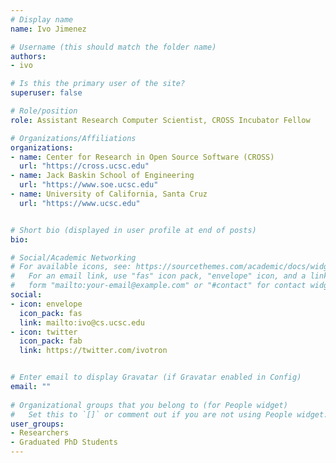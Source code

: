 ```yaml
---
# Display name
name: Ivo Jimenez

# Username (this should match the folder name)
authors:
- ivo

# Is this the primary user of the site?
superuser: false

# Role/position
role: Assistant Research Computer Scientist, CROSS Incubator Fellow

# Organizations/Affiliations
organizations:
- name: Center for Research in Open Source Software (CROSS)
  url: "https://cross.ucsc.edu"
- name: Jack Baskin School of Engineering
  url: "https://www.soe.ucsc.edu"
- name: University of California, Santa Cruz
  url: "https://www.ucsc.edu"


# Short bio (displayed in user profile at end of posts)
bio: 

# Social/Academic Networking
# For available icons, see: https://sourcethemes.com/academic/docs/widgets/#icons
#   For an email link, use "fas" icon pack, "envelope" icon, and a link in the
#   form "mailto:your-email@example.com" or "#contact" for contact widget.
social:
- icon: envelope
  icon_pack: fas
  link: mailto:ivo@cs.ucsc.edu
- icon: twitter
  icon_pack: fab
  link: https://twitter.com/ivotron


# Enter email to display Gravatar (if Gravatar enabled in Config)
email: ""
  
# Organizational groups that you belong to (for People widget)
#   Set this to `[]` or comment out if you are not using People widget.  
user_groups:
- Researchers
- Graduated PhD Students
---
```


